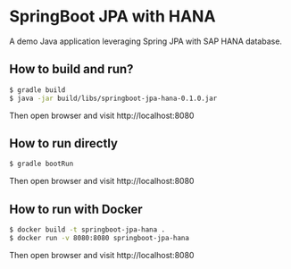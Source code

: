 # SpringBoot JPA with HANA
A demo Java application leveraging Spring JPA with SAP HANA database.

## How to build and run?
```bash
$ gradle build
$ java -jar build/libs/springboot-jpa-hana-0.1.0.jar
```
Then open browser and visit http://localhost:8080

## How to run directly
```bash
$ gradle bootRun
```
Then open browser and visit http://localhost:8080

## How to run with Docker
```bash
$ docker build -t springboot-jpa-hana .
$ docker run -v 8080:8080 springboot-jpa-hana
```
Then open browser and visit http://localhost:8080
